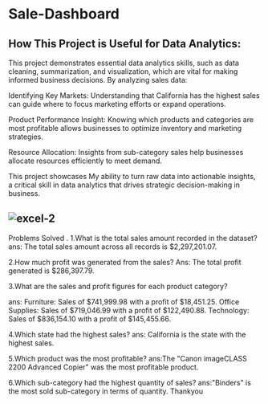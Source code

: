 # Sale-Dashboard
How This Project is Useful for Data Analytics:
-----------------------------------------------

This project demonstrates essential data analytics skills, such as data cleaning, summarization, and visualization, which are vital for making informed business decisions. By analyzing sales data:

Identifying Key Markets: Understanding that California has the highest sales can guide where to focus marketing efforts or expand operations.

Product Performance Insight: Knowing which products and categories are most profitable allows businesses to optimize inventory and marketing strategies.

Resource Allocation: Insights from sub-category sales help businesses allocate resources efficiently to meet demand.

This project showcases My ability to turn raw data into actionable insights, a critical skill in data analytics that drives strategic decision-making in business.

![excel-2](https://github.com/user-attachments/assets/11e1206d-ea3c-4fda-9e7a-58eb4da26067)
-------------------------------------------------------------------------------------------------------

Problems Solved .
1.What is the total sales amount recorded in the dataset?
ans: The total sales amount across all records is $2,297,201.07.

2.How much profit was generated from the sales?
Ans: The total profit generated is $286,397.79.

3.What are the sales and profit figures for each product category?

ans: Furniture: Sales of $741,999.98 with a profit of $18,451.25.
Office Supplies: Sales of $719,046.99 with a profit of $122,490.88.
Technology: Sales of $836,154.10 with a profit of $145,455.66.

4.Which state had the highest sales?
ans: California is the state with the highest sales.

5.Which product was the most profitable?
ans:The "Canon imageCLASS 2200 Advanced Copier" was the most profitable product.

6.Which sub-category had the highest quantity of sales?
ans:"Binders" is the most sold sub-category in terms of quantity.
Thankyou

